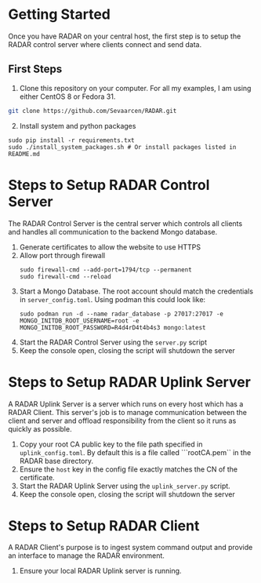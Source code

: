 # Getting Started

Once you have RADAR on your central host, the first step is to setup the RADAR control server where clients connect and send data.


## First Steps

1. Clone this repository on your computer. For all my examples, I am using either CentOS 8 or Fedora 31.
```bash
git clone https://github.com/Sevaarcen/RADAR.git
```
2. Install system and python packages
```
sudo pip install -r requirements.txt
sudo ./install_system_packages.sh # Or install packages listed in README.md
```


# Steps to Setup RADAR Control Server

The RADAR Control Server is the central server which controls all clients and handles all communication to the backend Mongo database.

1. Generate certificates to allow the website to use HTTPS
2. Allow port through firewall
    ```
    sudo firewall-cmd --add-port=1794/tcp --permanent
    sudo firewall-cmd --reload
    ```
3. Start a Mongo Database. The root account should match the credentials in ```server_config.toml```. Using podman this could look like:
    ```
    sudo podman run -d --name radar_database -p 27017:27017 -e MONGO_INITDB_ROOT_USERNAME=root -e MONGO_INITDB_ROOT_PASSWORD=R4d4rD4t4b4s3 mongo:latest
    ```
4. Start the RADAR Control Server using the ```server.py``` script
5. Keep the console open, closing the script will shutdown the server


# Steps to Setup RADAR Uplink Server

A RADAR Uplink Server is a server which runs on every host which has a RADAR Client. This server's job is to manage communication between the client and server and offload responsibility from the client so it runs as quickly as possible.

1. Copy your root CA public key to the file path specified in ```uplink_config.toml```. By default this is a file called ```rootCA.pem`` in the RADAR base directory.
2. Ensure the ```host``` key in the config file exactly matches the CN of the certificate.
3. Start the RADAR Uplink Server using the ```uplink_server.py``` script.
4. Keep the console open, closing the script will shutdown the server


# Steps to Setup RADAR Client

A RADAR Client's purpose is to ingest system command output and provide an interface to manage the RADAR environment.

1. Ensure your local RADAR Uplink server is running.
